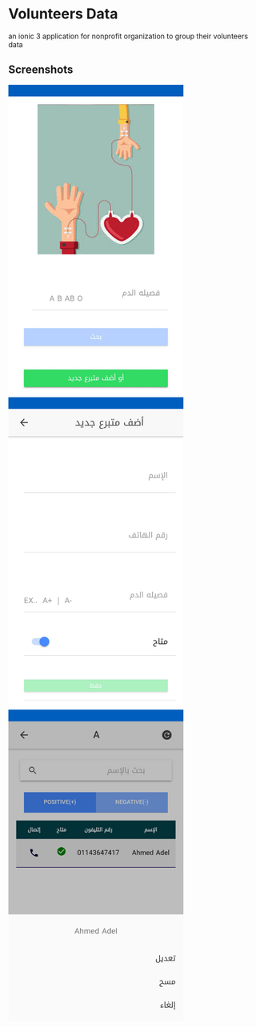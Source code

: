 # Volunteers Data
an ionic 3 application for nonprofit organization to group their volunteers data

## Screenshots
<img src="screenshots/3.png?raw" width="350" /> 
<img src="screenshots/1.jpg?raw" width="350" /> 
<img src="screenshots/2.jpg?raw" width="350" /> 
